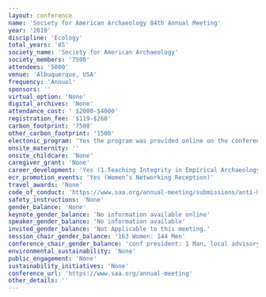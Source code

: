 ```yaml
---
layout: conference 
name: 'Society for American Archaeology 84th Annual Meeting'
year: '2019'
discipline: 'Ecology'
total_years: '85'
society_name: 'Society for American Archaeology'
society_members: '7500'
attendees: '5000'
venue: 'Albuquerque, USA'
frequency: 'Annual'
sponsors: ''
virtual_option: 'None'
digital_archives: 'None'
attendance_cost: ' $2000-$4000'
registration_fee: '$119-$260'
carbon_footprint: '7500'
other_carbon_footprint: '1500'
electonic_program: 'Yes the program was provided online on the conference website.'
onsite_maternity: ''
onsite_childcare: 'None'
caregiver_grant: 'None'
career_development: 'Yes (1.Teaching Integrity in Empirical Archaeology. 2.Culture Shifts: How to Improve Climate.  3.Go Figure: Submitting Publication-Ready  Artwork that Works)'
ecr_promotion_events: 'Yes (Women’s Networking Reception)'
travel_awards: 'None'
code_of_conduct: 'https://www.saa.org/annual-meeting/submissions/anti-harassment-policy'
safety_instructions: 'None'
gender_balance: 'None'
keynote_gender_balance: 'No information available online'
speaker_gender_balance: 'No information available'
invited_gender_balance: 'Not Applicable to this meeting.'
session_chair_gender_balance: '163 Women: 144 Men'
conference_chair_gender_balance: 'conf president: 1 Man, local advisory chair: 1 Man, Annual meeting program chair: 1 Man, Program committee: 23 Men: 9 Women'
environmental_sustainability: 'None'
public_engagement: 'None'
sustainability_initiatives: 'None'
conference_url: 'https://www.saa.org/annual-meeting'
other_details: ''
---
```

